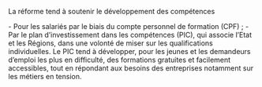 <p>
  <span id="brief">
La réforme tend à soutenir le développement des compétences
</p>

<p>
- Pour les salariés par le biais du compte personnel de formation (CPF) ;
- Par le plan d’investissement dans les compétences (PIC), qui associe l’Etat et les Régions, dans une volonté de miser sur les qualifications individuelles. Le PIC tend à développer, pour les jeunes et les demandeurs d’emploi les plus en difficulté, des formations gratuites et facilement accessibles, tout en répondant aux besoins des entreprises notamment sur les métiers en tension.
</p>
